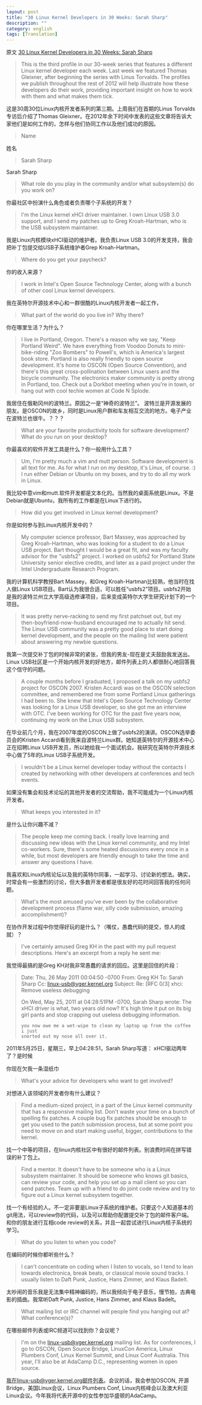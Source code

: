 ```yaml
---
layout: post
title: "30 Linux Kernel Developers in 30 Weeks: Sarah Sharp"
description: ""
category: english
tags: [Translation]
---
```


原文 [30 Linux Kernel Developers in 30 Weeks: Sarah Sharp](https://www.linux.com/news/special-feature/linux-developers/593966-30-linux-kernel-developers-in-30-weeks-sarah-sharp)

> This is the third profile in our 30-week series that features a different Linux kernel developer each week. Last week we featured Thomas Gleixner, after beginning the series with Linus Torvalds. The profiles we publish throughout the rest of 2012 will help illustrate how these developers do their work, providing important insight on how to work with them and what makes them tick.

这是30周30位Linux内核开发者系列的第三期。上周我们在首期的Linus Torvalds专访后介绍了Thomas Gleixner。在2012年余下时间中发表的这些文章将告诉大家他们是如何工作的，怎样与他们协同工作以及他们成功的原因。
 
> Name

姓名

> Sarah Sharp

Sarah Sharp

> What role do you play in the community and/or what subsystem(s) do you work on?

你最社区中扮演什么角色或者负责哪个子系统的开发？

> I'm the Linux kernel xHCI driver maintainer. I own Linux USB 3.0 support, and I send my patches up to Greg Kroah-Hartman, who is the USB subsystem maintainer.

我是Linux内核模块xHCI驱动的维护者。我负责Linux USB 3.0的开发支持，我会把补丁包提交给USB子系统维护者Grep Kroah-Hartman。

> Where do you get your paycheck?

你的收入来源？

> I work in Intel's Open Source Technology Center, along with a bunch of other cool Linux kernel developers.

我在英特尔开源技术中心和一群很酷的Linux内核开发者一起工作，

> What part of the world do you live in? Why there?

你在哪里生活？为什么？

> I live in Portland, Oregon. There's a reason why we say, "Keep Portland Weird". We have everything from Voodoo Donuts to mini-bike-riding "Zoo Bombers" to Powell's, which is America's largest book store. Portland is also really friendly to open source development. It's home to OSCON (Open Source Convention), and there's this great cross-pollination between Linux users and the bicycle community. The electronics maker community is pretty strong in Portland, too. Check out a Dorkbot meeting when you're in town, or hang out with cool techie women at Code N Splode.

我居住在俄勒冈州的波特兰。原因之一是“神奇的波特兰”。 波特兰是开源发展的朋友。是OSCON的故乡，同时是Linux用户群和车友相互交流的地方。电子产业在波特兰也很牛。？？？

> What are your favorite productivity tools for software development? What do you run on your desktop?

你最喜欢的软件开发工具是什么？你一般用什么工具？

> Um, I'm pretty much a vim and mutt person. Software development is all text for me. As for what I run on my desktop, it's Linux, of course. :) I run either Debian or Ubuntu on my boxes, and try to do all my work in Linux.

我比较中意vim和mutt.软件开发都是文本化的。当然我的桌面系统是Linux。不是Debian就是Ubuntu，我所有的工作都是在Linux下进行的。

> How did you get involved in Linux kernel development?

你是如何参与到Linux内核开发中的？

> My computer science professor, Bart Massey, was approached by Greg Kroah-Hartman, who was looking for a student to do a Linux USB project. Bart thought I would be a great fit, and was my faculty advisor for the "usbfs2" project. I worked on usbfs2 for Portland State University senior elective credits, and later as a paid project under the Intel Undergraduate Research Program.

我的计算机科学教授Bart Massey，和Greg Kroah-Hartman比较熟，他当时在找人做Linux USB项目。Bart认为我很合适，可以胜任“usbfs2”项目。usbfs2开始是我的波特兰州立大学高级选修课项目，后来变成英特尔大学生研究计划下的一个项目。

> It was pretty nerve-racking to send my first patchset out, but my then-boyfriend-now-husband encouraged me to actually hit send. The Linux USB community was a pretty good place to start doing kernel development, and the people on the mailing list were patient about answering my newbie questions.

我第一次提交补丁包的时候非常的紧张，但我的男友-现在是丈夫鼓励我发送出。Linux USB社区是一个开始内核开发的好地方，邮件列表上的人都很耐心地回答我这个信守的问题。

> A couple months before I graduated, I proposed a talk on my usbfs2 project for OSCON 2007. Kristen Accardi was on the OSCON selection committee, and remembered me from some Portland Linux gatherings I had been to. She knew that Intel's Open Source Technology Center was looking for a Linux USB developer, so she got me an interview with OTC. I've been working for OTC for the past five years now, continuing my work on the Linux USB subsystem.

在毕业前几个月，我在2007年度的OSCON上做了usbfs2的演讲。OSCON选举委员会的Kristen Accardi看到我来自波特兰Linux群。她知道英特尔的开源技术中心正在招聘Linux USB开发员，所以她给我一个面试机会。我研究在英特尔开源技术中心做了5年的Linux USB子系统开发。

> I wouldn't be a Linux kernel developer today without the contacts I created by networking with other developers at conferences and tech events.

如果没有集会和技术论坛的其他开发者的交流帮助，我不可能成为一个Linux内核开发者。

> What keeps you interested in it?

是什么让你兴趣不减？

> The people keep me coming back. I really love learning and discussing new ideas with the Linux kernel community, and my Intel co-workers. Sure, there's some heated discussions every once in a while, but most developers are friendly enough to take the time and answer any questions I have.

我喜欢和Linux内核论坛以及我的英特尔同事，一起学习、讨论新的想法。确实，时常会有一些激烈的讨论，但大多数开发者都是很友好的花时间回答我的任何问题。

> What's the most amused you've ever been by the collaborative development process (flame war, silly code submission, amazing accomplishment)?

在协作开发过程中你觉得好玩的是什么？（嘴仗，愚蠢代码的提交，惊人的成就）？

> I've certainly amused Greg KH in the past with my pull request descriptions. Here's an excerpt from a reply he sent me:

我觉得最搞的是Greg KH对我非常愚蠢的请求的回应。这里是回信的片段：

> Date: Thu, 26 May 2011 00:04:50 -0700
> From: Greg KH 
> To: Sarah Sharp 
> Cc: linux-usb@vger.kernel.org
> Subject: Re: \[RFC 0/3\] xhci: Remove useless debugging
> 
> On Wed, May 25, 2011 at 04:28:51PM -0700, Sarah Sharp wrote:
>             The xHCI driver is what, two years old now? It's high time it put on
>             its big girl pants and stop crapping out useless debugging information.
> 
>     you now owe me a wet-wipe to clean my laptop up from the coffee i just
>     snorted out my nose all over it.

2011年5月25日，星期三，早上04:28:51，Sarah Sharp写道：
			xHCI驱动两年了？是时候

你现在欠我一条湿纸巾

> What's your advice for developers who want to get involved?

对想进入该领域的开发者你有什么建议？

> Find a medium-sized project, in a part of the Linux kernel community that has a responsive mailing list. Don't waste your time on a bunch of spelling fix patches. A couple bug fix patches should be enough to get you used to the patch submission process, but at some point you need to move on and start making useful, bigger, contributions to the kernel.

找一个中等的项目，在linux内核社区中有很好的邮件列表。别浪费时间在拼写错误的补丁包上。

> Find a mentor. It doesn't have to be someone who is a Linux subsystem maintainer. It should be someone who knows git basics, can review your code, and help you set up a mail client so you can send patches. Team up with a friend to do joint code review and try to figure out a Linux kernel subsystem together.

找一个有经验的人。不一定非要是Linux子系统的维护者。只要这个人知道基本的git用法，可以review你的代码，以及可以帮助你配置提交补丁包的邮件客户端。和你的朋友进行互相code review的关系，并且一起尝试进行Linux内核子系统的学习。

> What do you listen to when you code?

在编码的时候你都听些什么？

> I can't concentrate on coding when I listen to vocals, so I tend to lean towards electronica, break beats, or classical movie sound tracks. I usually listen to Daft Punk, Justice, Hans Zimmer, and Klaus Badelt.

太吵闹的音乐我是无法集中精神编码的，所以我倾向于电子音乐，慢节拍，古典电影的插曲。我常听Daft Punk, Justice, Hans Zimmer, and Klaus Badelt。

> What mailing list or IRC channel will people find you hanging out at? What conference(s)?

在哪些邮件列表或IRC频道可以找到你？会议呢？

> I'm on the linux-usb@vger.kernel.org mailing list. As for conferences, I go to OSCON, Open Source Bridge, LinuxCon America, Linux Plumbers Conf, Linux Kernel Summit, and Linux Conf Australia. This year, I'll also be at AdaCamp D.C., representing women in open source.

我在linux-usb@vger.kernel.org邮件列表。会议的话，我会参加OSCON, 开源Bridge，美国Linux会议，Linux Plumbers Conf, Linux内核峰会以及澳大利亚Linux会议。今年我将代表开源中的女性参加华盛顿的AdaCamp。
